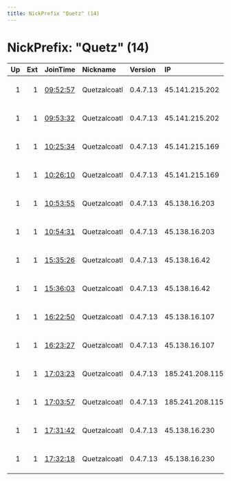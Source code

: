 ```yaml
---
title: NickPrefix "Quetz" (14)
---
```


# NickPrefix: "Quetz" (14)

|   Up |   Ext | JoinTime                                                                                              | Nickname     | Version   | IP              | AS                 | CC   |   ORp |   Dirp | OS    | Contact                            |   eFamMembers |
|-----:|------:|:------------------------------------------------------------------------------------------------------|:-------------|:----------|:----------------|:-------------------|:-----|------:|-------:|:------|:-----------------------------------|--------------:|
|    1 |     1 | [09:52:57](https://nusenu.github.io/OrNetStats/w/relay/3B7DA1409CBFB9C66B9F040D52DF6DAA329D71C4.html) | Quetzalcoatl | 0.4.7.13  | 45.141.215.202  | 1337 Services GmbH | pl   |  7100 |      0 | Linux | email:Quetzalcoatl relays protonma |            70 |
|    1 |     1 | [09:53:32](https://nusenu.github.io/OrNetStats/w/relay/CEA25DD9B135E379C7782D6B0A5D2D1A7E8CF39C.html) | Quetzalcoatl | 0.4.7.13  | 45.141.215.202  | 1337 Services GmbH | pl   |  7430 |      0 | Linux | email:Quetzalcoatl relays protonma |            70 |
|    1 |     1 | [10:25:34](https://nusenu.github.io/OrNetStats/w/relay/9A11E4B46DC53E13043B9FC1EBAFE0128D699B58.html) | Quetzalcoatl | 0.4.7.13  | 45.141.215.169  | 1337 Services GmbH | pl   |  7100 |      0 | Linux | email:Quetzalcoatl relays protonma |            66 |
|    1 |     1 | [10:26:10](https://nusenu.github.io/OrNetStats/w/relay/EDCC2668AF97EBA53CD8C228B9127F6CC73D9552.html) | Quetzalcoatl | 0.4.7.13  | 45.141.215.169  | 1337 Services GmbH | pl   |  7430 |      0 | Linux | email:Quetzalcoatl relays protonma |            66 |
|    1 |     1 | [10:53:55](https://nusenu.github.io/OrNetStats/w/relay/92A8C8292F06E18B116DDD50F517040A17D80512.html) | Quetzalcoatl | 0.4.7.13  | 45.138.16.203   | 1337 Services GmbH | pl   |  7100 |      0 | Linux | email:Quetzalcoatl relays protonma |            62 |
|    1 |     1 | [10:54:31](https://nusenu.github.io/OrNetStats/w/relay/719A124624725B23B8CE953BDA53860973EE10D8.html) | Quetzalcoatl | 0.4.7.13  | 45.138.16.203   | 1337 Services GmbH | pl   |  7430 |      0 | Linux | email:Quetzalcoatl relays protonma |            62 |
|    1 |     1 | [15:35:26](https://nusenu.github.io/OrNetStats/w/relay/FE19631599B4D9E72F074DCCA39D695F1F03946D.html) | Quetzalcoatl | 0.4.7.13  | 45.138.16.42    | 1337 Services GmbH | pl   |  7100 |      0 | Linux | email:Quetzalcoatl relays protonma |            58 |
|    1 |     1 | [15:36:03](https://nusenu.github.io/OrNetStats/w/relay/E7BDA9DBC50A4D1D4B7D932456B094941C9BB480.html) | Quetzalcoatl | 0.4.7.13  | 45.138.16.42    | 1337 Services GmbH | pl   |  7430 |      0 | Linux | email:Quetzalcoatl relays protonma |            58 |
|    1 |     1 | [16:22:50](https://nusenu.github.io/OrNetStats/w/relay/64D90959E50D593D80ACD0E29A2BE9051EB66EEA.html) | Quetzalcoatl | 0.4.7.13  | 45.138.16.107   | 1337 Services GmbH | pl   |  7100 |      0 | Linux | email:Quetzalcoatl relays protonma |            54 |
|    1 |     1 | [16:23:27](https://nusenu.github.io/OrNetStats/w/relay/C11A2DABF6103F17B29B29B30D20BBC176633BCE.html) | Quetzalcoatl | 0.4.7.13  | 45.138.16.107   | 1337 Services GmbH | pl   |  7430 |      0 | Linux | email:Quetzalcoatl relays protonma |            54 |
|    1 |     1 | [17:03:23](https://nusenu.github.io/OrNetStats/w/relay/95BEE94B074D484F24BD78882FD14DC38EB0230C.html) | Quetzalcoatl | 0.4.7.13  | 185.241.208.115 | 1337 Services GmbH | pl   |  7100 |      0 | Linux | email:Quetzalcoatl relays protonma |            50 |
|    1 |     1 | [17:03:57](https://nusenu.github.io/OrNetStats/w/relay/B624FB54C8EAAF15EDC9F373FFEE84C8B857C809.html) | Quetzalcoatl | 0.4.7.13  | 185.241.208.115 | 1337 Services GmbH | pl   |  7430 |      0 | Linux | email:Quetzalcoatl relays protonma |            50 |
|    1 |     1 | [17:31:42](https://nusenu.github.io/OrNetStats/w/relay/87686D149315458DD54AF4C43925D94CF2CBAE72.html) | Quetzalcoatl | 0.4.7.13  | 45.138.16.230   | 1337 Services GmbH | pl   |  7100 |      0 | Linux | email:Quetzalcoatl relays protonma |            46 |
|    1 |     1 | [17:32:18](https://nusenu.github.io/OrNetStats/w/relay/5CDFBC448628E982CB34E1477745070DF78383F4.html) | Quetzalcoatl | 0.4.7.13  | 45.138.16.230   | 1337 Services GmbH | pl   |  7430 |      0 | Linux | email:Quetzalcoatl relays protonma |            46 |
